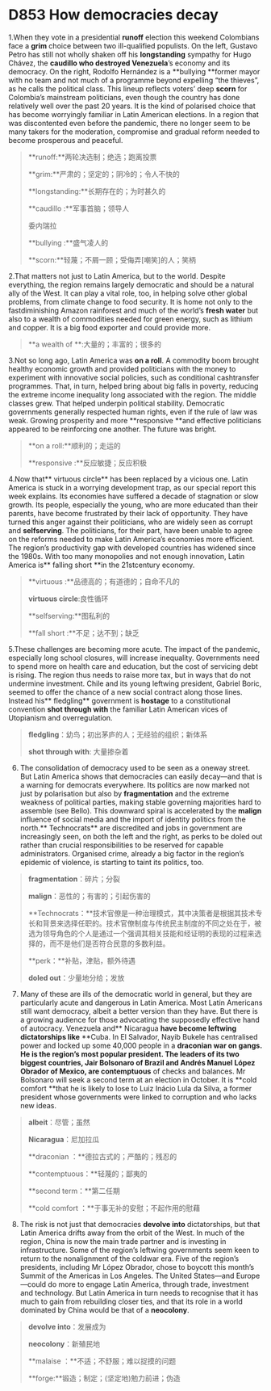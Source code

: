# D853  How democracies decay 

1.When they vote in a presidential **run­off** election this weekend Colombians face a **grim** choice between two ill-qualified populists. On the left, Gustavo Petro has still not wholly shaken off his **long­standing** sympathy for Hugo Chávez, the **caudillo **who destroyed** Venezuela**’s economy and its democracy. On the right, Rodolfo Hernández is a **bullying **former mayor with no team and not much of a programme beyond expelling “the thieves”, as he calls the political class. This line­up reflects voters’ deep **scorn** for Colombia’s mainstream politicians, even though the country has done relatively well over the past 20 years. It is the kind of polarised choice that has become worryingly familiar in Latin American elections. In a region that was discontented even before the pandemic, there no longer seem to be many takers for the moderation, compromise and gradual reform needed to become prosperous and peaceful.

> **runoff:**两轮决选制；绝选；跑离投票
 > 
> **grim:**严肃的；坚定的；阴冷的；令人不快的
 > 
> **long­standing:**长期存在的；为时甚久的
 > 
> **caudillo :**军事首脑；领导人
 > 
> 委内瑞拉
 > 
> **bullying :**盛气凌人的
 > 
> **scorn:**轻蔑；不屑一顾；受侮弄[嘲笑]的人；笑柄
 > 

2.That matters not just to Latin America, but to the world. Despite everything, the region remains largely democratic and should be a natural ally of the West. It can play a vital role, too, in helping solve other global problems, from climate change to food security. It is home not only to the fast­diminishing Amazon rainforest and much of the world’s **fresh water** but also to a wealth of commodities needed for green energy, such as lithium and copper. It is a big food exporter and could provide more.

> **a wealth of **:大量的；丰富的；很多的
 > 

3.Not so long ago, Latin America was **on a roll**. A commodity boom brought healthy economic growth and provided politicians with the money to experiment with innovative social policies, such as conditional cash­transfer programmes. That, in turn, helped bring about big falls in poverty, reducing the extreme income inequality long associated with the region. The middle classes grew. That helped underpin political stability. Democratic governments generally respected human rights, even if the rule of law was weak. Growing prosperity and more **responsive **and effective politicians appeared to be reinforcing one another. The future was bright.

> **on a roll:**顺利的；走运的
 > 
> **responsive :**反应敏捷；反应积极
 > 

4.Now that** virtuous circle** has been replaced by a vicious one. Latin America is stuck in a worrying development trap, as our special report this week explains. Its economies have suffered a decade of stagnation or slow growth. Its people, especially the young, who are more educated than their parents, have become frustrated by their lack of opportunity. They have turned this anger against their politicians, who are widely seen as corrupt and **self­serving**. The politicians, for their part, have been unable to agree on the reforms needed to make Latin America’s economies more efficient. The region’s productivity gap with developed countries has widened since the 1980s. With too many monopolies and not enough innovation, Latin America is** falling short **in the 21st­century economy.

> **virtuous :**品德高的；有道德的；自命不凡的
 > 
> **virtuous circle**:良性循环
 > 
> **self­serving:**图私利的
 > 
> **fall short :**不足；达不到；缺乏
 > 

5.These challenges are becoming more acute. The impact of the pandemic, especially long school closures, will increase inequality. Governments need to spend more on health care and education, but the cost of servicing debt is rising. The region thus needs to raise more tax, but in ways that do not undermine investment. Chile and its young left­wing president, Gabriel  Boric, seemed to offer the chance of a new social contract along those lines. Instead his** fledgling** government is **hostage** to a constitutional convention **shot through with** the familiar Latin American vices of Utopianism and over­regulation.

> **fledgling**：幼鸟；初出茅庐的人；无经验的组织；新体系
 > 
> **shot through with**: 大量掺杂着
 > 

6. The consolidation of democracy used to be seen as a one­way street. But Latin America shows that democracies can easily decay—and that is a warning for democrats everywhere. Its politics are now marked not just by polarisation but also by **fragmentation** and the extreme weakness of political parties, making stable governing majorities hard to assemble (see Bello). This downward spiral is accelerated by the **malign** influence of social media and the import of identity politics from the north.** Technocrats** are discredited and jobs in government are increasingly seen, on both the left and the right, as perks to be doled out rather than crucial responsibilities to be reserved for capable administrators. Organised crime, already a big factor in the region’s epidemic of violence, is starting to taint its politics, too.

> **fragmentation**：碎片；分裂
 > 
> **malign**：恶性的；有害的；引起伤害的
 > 
> **Technocrats：**技术官僚是一种治理模式，其中决策者是根据其技术专长和背景来选择任职的。技术官僚制度与传统民主制度的不同之处在于，被选为领导角色的个人是通过一个强调其相关技能和经证明的表现的过程来选择的，而不是他们是否符合民意的多数利益。
 > 
> **perk：**补贴，津贴，额外待遇
 > 
> **doled out**：少量地分给；发放
 > 

7. Many of these are ills of the democratic world in general, but they are particularly acute and dangerous in Latin America. Most Latin Americans still want democracy, albeit a better version than they have. But there is a growing audience for those advocating the supposedly effective hand of autocracy. Venezuela and** Nicaragua **have become left­wing dictatorships like** **Cuba. In El Salvador, Nayib Bukele has centralised power and locked up some 40,000 people in a **draconian **war on gangs. He is the region’s most popular president. The leaders of its two biggest countries, Jair Bolsonaro of Brazil and Andrés Manuel López Obrador of Mexico, are** contemptuous** of checks and balances. Mr Bolsonaro will seek a second term at an election in October. It is **cold comfort **that he is likely to lose to Luiz Inácio Lula da Silva, a former president whose governments were linked to corruption and who lacks new ideas.

> **albeit**：尽管；虽然
 > 
> **Nicaragua**：尼加拉瓜
 > 
> **draconian ：**德拉古式的；严酷的；残忍的
 > 
> **contemptuous：**轻蔑的；鄙夷的
 > 
> **second term：**第二任期
 > 
> **cold comfort ：**于事无补的安慰；不起作用的慰藉
 > 

8. The risk is not just that democracies **devolve into** dictatorships, but that Latin America drifts away from the orbit of the West. In much of the region, China is now the main trade partner and is investing in infrastructure. Some of the region’s left­wing governments seem keen to return to the non­alignment of the cold­war era. Five of the region’s presidents, including Mr López Obrador, chose to boycott this month’s Summit of the Americas in Los Angeles. The United States—and Europe—could do more to engage Latin America, through trade, investment and technology. But Latin America in turn needs to recognise that it has much to gain from rebuilding closer ties, and that its role in a world dominated by China would be that of a **neo­colony**.

> **devolve into**：发展成为
 > 
> **neo­colony**：新殖民地
 > 
> **malaise ：**不适；不舒服；难以捉摸的问题
 > 
> **forge:**锻造；制定；(坚定地)勉力前进；伪造
 > 

